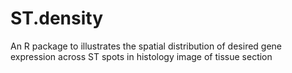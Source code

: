 # ST.density
An R package to illustrates the spatial distribution of desired gene expression across ST spots in histology image of tissue section
